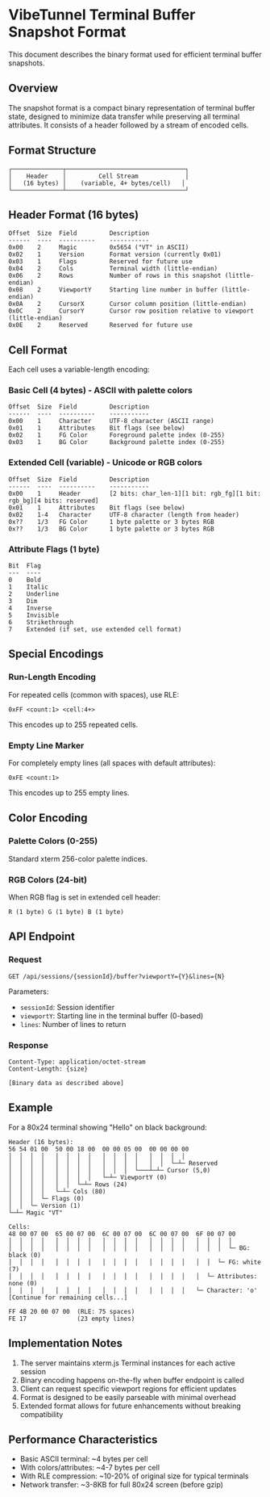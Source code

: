 # VibeTunnel Terminal Buffer Snapshot Format

This document describes the binary format used for efficient terminal buffer snapshots.

## Overview

The snapshot format is a compact binary representation of terminal buffer state, designed to minimize data transfer while preserving all terminal attributes. It consists of a header followed by a stream of encoded cells.

## Format Structure

```
┌──────────────┬─────────────────────────────────┐
│    Header    │         Cell Stream             │
│   (16 bytes) │    (variable, 4+ bytes/cell)   │
└──────────────┴─────────────────────────────────┘
```

## Header Format (16 bytes)

```
Offset  Size  Field         Description
------  ----  ----------    -----------
0x00    2     Magic         0x5654 ("VT" in ASCII)
0x02    1     Version       Format version (currently 0x01)
0x03    1     Flags         Reserved for future use
0x04    2     Cols          Terminal width (little-endian)
0x06    2     Rows          Number of rows in this snapshot (little-endian)
0x08    2     ViewportY     Starting line number in buffer (little-endian)
0x0A    2     CursorX       Cursor column position (little-endian)
0x0C    2     CursorY       Cursor row position relative to viewport (little-endian)
0x0E    2     Reserved      Reserved for future use
```

## Cell Format

Each cell uses a variable-length encoding:

### Basic Cell (4 bytes) - ASCII with palette colors

```
Offset  Size  Field         Description
------  ----  ----------    -----------
0x00    1     Character     UTF-8 character (ASCII range)
0x01    1     Attributes    Bit flags (see below)
0x02    1     FG Color      Foreground palette index (0-255)
0x03    1     BG Color      Background palette index (0-255)
```

### Extended Cell (variable) - Unicode or RGB colors

```
Offset  Size  Field         Description
------  ----  ----------    -----------
0x00    1     Header        [2 bits: char_len-1][1 bit: rgb_fg][1 bit: rgb_bg][4 bits: reserved]
0x01    1     Attributes    Bit flags (see below)
0x02    1-4   Character     UTF-8 character (length from header)
0x??    1/3   FG Color      1 byte palette or 3 bytes RGB
0x??    1/3   BG Color      1 byte palette or 3 bytes RGB
```

### Attribute Flags (1 byte)

```
Bit  Flag
---  ----
0    Bold
1    Italic
2    Underline
3    Dim
4    Inverse
5    Invisible
6    Strikethrough
7    Extended (if set, use extended cell format)
```

## Special Encodings

### Run-Length Encoding

For repeated cells (common with spaces), use RLE:

```
0xFF <count:1> <cell:4+>
```

This encodes up to 255 repeated cells.

### Empty Line Marker

For completely empty lines (all spaces with default attributes):

```
0xFE <count:1>
```

This encodes up to 255 empty lines.

## Color Encoding

### Palette Colors (0-255)
Standard xterm 256-color palette indices.

### RGB Colors (24-bit)
When RGB flag is set in extended cell header:
```
R (1 byte) G (1 byte) B (1 byte)
```

## API Endpoint

### Request
```
GET /api/sessions/{sessionId}/buffer?viewportY={Y}&lines={N}
```

Parameters:
- `sessionId`: Session identifier
- `viewportY`: Starting line in the terminal buffer (0-based)
- `lines`: Number of lines to return

### Response
```
Content-Type: application/octet-stream
Content-Length: {size}

[Binary data as described above]
```

## Example

For a 80x24 terminal showing "Hello" on black background:

```
Header (16 bytes):
56 54 01 00  50 00 18 00  00 00 05 00  00 00 00 00
│  │  │  │   │  │  │  │   │  │  │  │   │  │  │  │
│  │  │  │   │  │  │  │   │  │  │  │   │  │  └─┴─ Reserved
│  │  │  │   │  │  │  │   │  │  │  └───┴─┴─ Cursor (5,0)
│  │  │  │   │  │  │  │   └─┴─ ViewportY (0)
│  │  │  │   │  │  └─┴─ Rows (24)
│  │  │  │   └─┴─ Cols (80)
│  │  │  └─ Flags (0)
│  │  └─ Version (1)
└─┴─ Magic "VT"

Cells:
48 00 07 00  65 00 07 00  6C 00 07 00  6C 00 07 00  6F 00 07 00
│  │  │  │   │  │  │  │   │  │  │  │   │  │  │  │   │  │  │  │
│  │  │  │   │  │  │  │   │  │  │  │   │  │  │  │   │  │  │  └─ BG: black (0)
│  │  │  │   │  │  │  │   │  │  │  │   │  │  │  │   │  │  └─ FG: white (7)
│  │  │  │   │  │  │  │   │  │  │  │   │  │  │  │   │  └─ Attributes: none (0)
│  │  │  │   │  │  │  │   │  │  │  │   │  │  │  │   └─ Character: 'o'
[Continue for remaining cells...]

FF 4B 20 00 07 00  (RLE: 75 spaces)
FE 17              (23 empty lines)
```

## Implementation Notes

1. The server maintains xterm.js Terminal instances for each active session
2. Binary encoding happens on-the-fly when buffer endpoint is called
3. Client can request specific viewport regions for efficient updates
4. Format is designed to be easily parseable with minimal overhead
5. Extended format allows for future enhancements without breaking compatibility

## Performance Characteristics

- Basic ASCII terminal: ~4 bytes per cell
- With colors/attributes: ~4-7 bytes per cell  
- With RLE compression: ~10-20% of original size for typical terminals
- Network transfer: ~3-8KB for full 80x24 screen (before gzip)